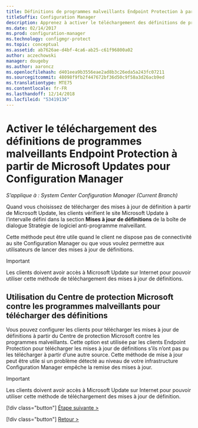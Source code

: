 ```yaml
---
title: Définitions de programmes malveillants Endpoint Protection à partir d’un partage réseau
titleSuffix: Configuration Manager
description: Apprenez à activer le téléchargement des définitions de programmes malveillants Endpoint Protection à partir de Microsoft Updates pour Configuration Manager.
ms.date: 02/14/2017
ms.prod: configuration-manager
ms.technology: configmgr-protect
ms.topic: conceptual
ms.assetid: ab7626ae-d4bf-4ca6-ab25-c61f96800a02
author: aczechowski
manager: dougeby
ms.author: aaroncz
ms.openlocfilehash: d401eea9b3556eae2ad8b3c26eda5a243fc07211
ms.sourcegitcommit: 48098f9fb2f447672bf36d50c9f58a3d26acb9ed
ms.translationtype: MTE75
ms.contentlocale: fr-FR
ms.lasthandoff: 12/14/2018
ms.locfileid: "53419136"
---
```

# <a name="enable-endpoint-protection-malware-definitions-to-download-from-microsoft-updates-for-configuration-manager"></a>Activer le téléchargement des définitions de programmes malveillants Endpoint Protection à partir de Microsoft Updates pour Configuration Manager

*S’applique à : System Center Configuration Manager (Current Branch)*


 Quand vous choisissez de télécharger des mises à jour de définition à partir de Microsoft Update, les clients vérifient le site Microsoft Update à l’intervalle défini dans la section **Mises à jour de définitions** de la boîte de dialogue Stratégie de logiciel anti-programme malveillant.

 Cette méthode peut être utile quand le client ne dispose pas de connectivité au site Configuration Manager ou que vous voulez permettre aux utilisateurs de lancer des mises à jour de définitions.

> [!IMPORTANT]
>  Les clients doivent avoir accès à Microsoft Update sur Internet pour pouvoir utiliser cette méthode de téléchargement des mises à jour de définitions.

## <a name="using-the-microsoft-malware-protection-center-to-download-definitions"></a>Utilisation du Centre de protection Microsoft contre les programmes malveillants pour télécharger des définitions
 Vous pouvez configurer les clients pour télécharger les mises à jour de définitions à partir du Centre de protection Microsoft contre les programmes malveillants. Cette option est utilisée par les clients Endpoint Protection pour télécharger les mises à jour de définitions s’ils n’ont pas pu les télécharger à partir d’une autre source. Cette méthode de mise à jour peut être utile si un problème détecté au niveau de votre infrastructure Configuration Manager empêche la remise des mises à jour.

> [!IMPORTANT]
>  Les clients doivent avoir accès à Microsoft Update sur Internet pour pouvoir utiliser cette méthode de téléchargement des mises à jour de définition.
> 
> 
> [!div class="button"]
> [Étape suivante >](endpoint-antimalware-policies.md)
> 
> [!div class="button"]
> [Retour >](endpoint-configure-alerts.md)
